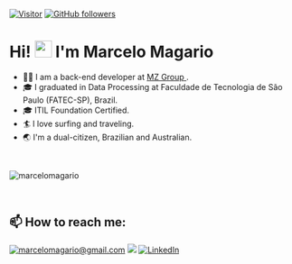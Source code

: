 

[![Visitor](https://visitor-badge.laobi.icu/badge?page_id=marcelomagario.marcelomagario)](https://github.com/marcelomagario) [![GitHub followers](https://img.shields.io/github/followers/marcelomagario.svg?style=social&label=Follow)](https://github.com/marcelomagario?tab=followers)

# Hi! <img src="https://raw.githubusercontent.com/kaueMarques/kaueMarques/master/hi.gif" height="30px"> I'm Marcelo Magario 

- 🧑‍💻  I am a back-end developer at <a href="https://www.mzgroup.com" target="_blank"> MZ Group </a>.
- 🎓 I graduated in Data Processing at Faculdade de Tecnologia de São Paulo (FATEC-SP), Brazil. 
- 🎓 ITIL Foundation Certified.
- 🏄 I love surfing and traveling.
- 🌏 I'm a dual-citizen, Brazilian and Australian. 

<br>
<p><img src="https://github-readme-stats.vercel.app/api/top-langs?username=marcelomagario&theme=dark&locale=en" alt="marcelomagario"  target="_blank"/></p>
<br>
<p>
<h2>📫 How to reach me:</h2>

<a href="mailto:marcelomagario@gmail.com" target="_blank">![marcelomagario@gmail.com](https://img.shields.io/badge/Gmail-D14836?style=for-the-badge&logo=gmail&logoColor=white)</a> [<img src="https://img.shields.io/badge/Instagram-E4405F?style=for-the-badge&logo=instagram&logoColor=white"/>](https://www.instagram.com/marcelo_magario/) <a href="https://www.linkedin.com/in/marcelo-magario-222987251/" target="_blank">![LinkedIn](https://img.shields.io/badge/LinkedIn-0077B5?style=for-the-badge&logo=linkedin&logoColor=white)</a>
</p> 
